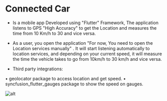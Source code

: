 # Connected Car

- Is a mobile app Developed using "Flutter" Framework, The application listens to GPS "High Accuracy" to get the Location and measures the time from 10 Km/h to 30 and vice versa.

- As a user, you open the application "For now, You need to open the Location services manually" .
It will start listening automatically to location services, and depending on your current speed, it will measure the time the vehicle takes to go from 10km/h to 30 km/h and vice versa.

- Third party integrations:

•	geolocator package to access location and get speed.
•	syncfusion_flutter_gauges package to show the speed on gauges.

![alt ](https://i.ibb.co/fqM9ZM7/Screenshot-1592737603.png)

